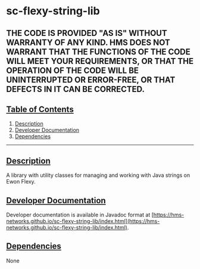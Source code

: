 # sc-flexy-string-lib

THE CODE IS PROVIDED "AS IS" WITHOUT WARRANTY OF ANY KIND. HMS DOES NOT WARRANT THAT THE FUNCTIONS OF THE CODE WILL MEET YOUR REQUIREMENTS, OR THAT THE OPERATION OF THE CODE WILL BE UNINTERRUPTED OR ERROR-FREE, OR THAT DEFECTS IN IT CAN BE CORRECTED.
---

## [Table of Contents](#table-of-contents)

1. [Description](#description)
2. [Developer Documentation](#developer-documentation)
3. [Dependencies](#dependencies)

---

## [Description](#table-of-contents)

A library with utility classes for managing and working with Java strings on Ewon Flexy.

## [Developer Documentation](#table-of-contents)

Developer documentation is available in Javadoc format at [https://hms-networks.github.io/sc-flexy-string-lib/index.html](https://hms-networks.github.io/sc-flexy-string-lib/index.html).

## [Dependencies](#table-of-contents)
None